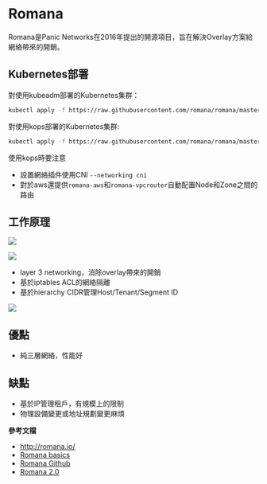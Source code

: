 # Romana

Romana是Panic Networks在2016年提出的開源項目，旨在解決Overlay方案給網絡帶來的開銷。

## Kubernetes部署

對使用kubeadm部署的Kubernetes集群：

```sh
kubectl apply -f https://raw.githubusercontent.com/romana/romana/master/docs/kubernetes/romana-kubeadm.yml
```

對使用kops部署的Kubernetes集群:

```sh
kubectl apply -f https://raw.githubusercontent.com/romana/romana/master/docs/kubernetes/romana-kops.yml
```

使用kops時要注意

- 設置網絡插件使用CNI `--networking cni`
- 對於aws還提供`romana-aws`和`romana-vpcrouter`自動配置Node和Zone之間的路由

## 工作原理

![](romana.png)

![](routeagg.png)

- layer 3 networking，消除overlay帶來的開銷
- 基於iptables ACL的網絡隔離
- 基於hierarchy CIDR管理Host/Tenant/Segment ID

![](cidr.png)

## 優點

- 純三層網絡，性能好

## 缺點

- 基於IP管理租戶，有規模上的限制
- 物理設備變更或地址規劃變更麻煩

**參考文檔**

- <http://romana.io/>
- [Romana basics](http://romana.io/how/romana_basics/)
- [Romana Github](https://github.com/romana/romana)
- [Romana 2.0](http://romana.readthedocs.io/en/latest/index.html)

